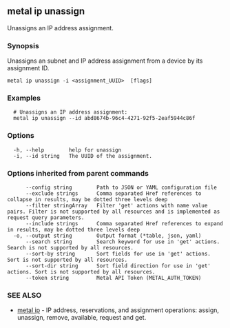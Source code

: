 ## metal ip unassign

Unassigns an IP address assignment.

### Synopsis

Unassigns an subnet and IP address assignment from a device by its assignment ID. 

```
metal ip unassign -i <assignment_UUID>  [flags]
```

### Examples

```
  # Unassigns an IP address assignment:
  metal ip unassign --id abd8674b-96c4-4271-92f5-2eaf5944c86f
```

### Options

```
  -h, --help        help for unassign
  -i, --id string   The UUID of the assignment.
```

### Options inherited from parent commands

```
      --config string        Path to JSON or YAML configuration file
      --exclude strings      Comma separated Href references to collapse in results, may be dotted three levels deep
      --filter stringArray   Filter 'get' actions with name value pairs. Filter is not supported by all resources and is implemented as request query parameters.
      --include strings      Comma separated Href references to expand in results, may be dotted three levels deep
  -o, --output string        Output format (*table, json, yaml)
      --search string        Search keyword for use in 'get' actions. Search is not supported by all resources.
      --sort-by string       Sort fields for use in 'get' actions. Sort is not supported by all resources.
      --sort-dir string      Sort field direction for use in 'get' actions. Sort is not supported by all resources.
      --token string         Metal API Token (METAL_AUTH_TOKEN)
```

### SEE ALSO

* [metal ip](metal_ip.md)	 - IP address, reservations, and assignment operations: assign, unassign, remove, available, request and get.

